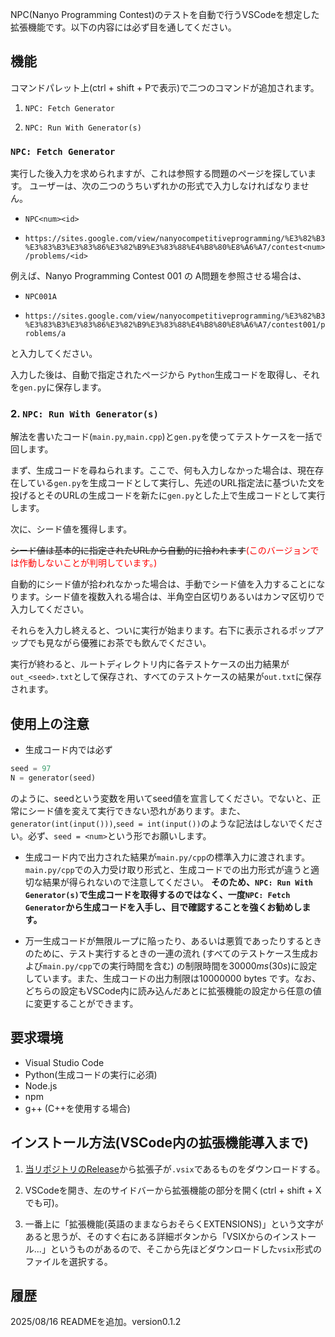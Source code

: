 NPC(Nanyo Programming Contest)のテストを自動で行うVSCodeを想定した拡張機能です。以下の内容には必ず目を通してください。

## 機能

コマンドパレット上(ctrl + shift + Pで表示)で二つのコマンドが追加されます。

1. `NPC: Fetch Generator`

2. `NPC: Run With Generator(s)`

### `NPC: Fetch Generator`
実行した後入力を求められますが、これは参照する問題のページを探しています。
ユーザーは、次の二つのうちいずれかの形式で入力しなければなりません。

- `NPC<num><id>`

- `https://sites.google.com/view/nanyocompetitiveprogramming/%E3%82%B3%E3%83%B3%E3%83%86%E3%82%B9%E3%83%88%E4%B8%80%E8%A6%A7/contest<num>/problems/<id>`

例えば、Nanyo Programming Contest 001 の A問題を参照させる場合は、

- `NPC001A`

- `https://sites.google.com/view/nanyocompetitiveprogramming/%E3%82%B3%E3%83%B3%E3%83%86%E3%82%B9%E3%83%88%E4%B8%80%E8%A6%A7/contest001/problems/a`

と入力してください。

入力した後は、自動で指定されたページから `Python`生成コードを取得し、それを`gen.py`に保存します。

### 2. `NPC: Run With Generator(s)`

解法を書いたコード(`main.py`,`main.cpp`)と`gen.py`を使ってテストケースを一括で回します。

まず、生成コードを尋ねられます。ここで、何も入力しなかった場合は、現在存在している`gen.py`を生成コードとして実行し、先述のURL指定法に基づいた文を投げるとそのURLの生成コードを新たに`gen.py`とした上で生成コードとして実行します。

次に、シード値を獲得します。

~~シード値は基本的に指定されたURLから自動的に拾われます~~<font color = red>(このバージョンでは作動しないことが判明しています。)</font>

自動的にシード値が拾われなかった場合は、手動でシード値を入力することになります。シード値を複数入れる場合は、半角空白区切りあるいはカンマ区切りで入力してください。

それらを入力し終えると、ついに実行が始まります。右下に表示されるポップアップでも見ながら優雅にお茶でも飲んでください。


実行が終わると、ルートディレクトリ内に各テストケースの出力結果が`out_<seed>.txt`として保存され、すべてのテストケースの結果が`out.txt`に保存されます。


## 使用上の注意
- 生成コード内では必ず 
```py
seed = 97
N = generator(seed)
```
のように、seedという変数を用いてseed値を宣言してください。でないと、正常にシード値を変えて実行できない恐れがあります。また、`generator(int(input()))`,`seed = int(input())`のような記法はしないでください。必ず、`seed = <num>`という形でお願いします。

- 生成コード内で出力された結果が`main.py/cpp`の標準入力に渡されます。`main.py/cpp`での入力受け取り形式と、生成コードでの出力形式が違うと適切な結果が得られないので注意してください。
**そのため、`NPC: Run With Generator(s)`で生成コードを取得するのではなく、一度`NPC: Fetch Generator`から生成コードを入手し、目で確認することを強くお勧めします。**

- 万一生成コードが無限ループに陥ったり、あるいは悪質であったりするときのために、テスト実行するときの一連の流れ (すべてのテストケース生成および`main.py/cpp`での実行時間を含む) の制限時間を$30000ms(30s)$に設定しています。また、生成コードの出力制限は$10000000$ bytes です。なお、どちらの設定もVSCode内に読み込んだあとに拡張機能の設定から任意の値に変更することができます。

## 要求環境

- Visual Studio Code
- Python(生成コードの実行に必須)
- Node.js
- npm
- g++ (C++を使用する場合)

## インストール方法(VSCode内の拡張機能導入まで)

1. [当リポジトリのRelease](https://github.com/katsuta1104/vscode-npc-gen-runner/releases/tag/run-gen)から拡張子が`.vsix`であるものをダウンロードする。

2. VSCodeを開き、左のサイドバーから拡張機能の部分を開く(ctrl + shift + X でも可)。

3. 一番上に「拡張機能(英語のままならおそらくEXTENSIONS)」という文字があると思うが、そのすぐ右にある詳細ボタンから「VSIXからのインストール...」というものがあるので、そこから先ほどダウンロードした`vsix`形式のファイルを選択する。


## 履歴
2025/08/16 READMEを追加。version0.1.2